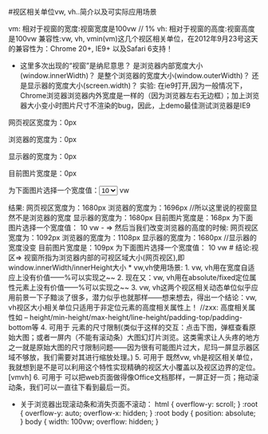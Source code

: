 #视区相关单位vw, vh..简介以及可实际应用场景

 vm: 相对于视窗的宽度:视窗宽度是100vw  //  1%
 vh: 相对于视窗的高度:视窗高度是100vw
 兼容性:vw, vh, vmin(vm)这几个视区相关单位，在2012年9月23号这天的兼容性为：Chrome 20+, IE9+ 以及Safari 6支持！

  * 这里多次出现的“视窗”是纳尼意思？
    是浏览器内部宽度大小(window.innerWidth)？
    是整个浏览器的宽度大小(window.outerWidth)？
    还是显示器的宽度大小(screen.width)？
  实验: 在ie9打开,因为一般情况下，Chrome浏览器浏览器内外宽度是一样的（因为浏览器左右无边框）；加上浏览器大小变小时图片尺寸不渲染的bug，因此，上demo最佳测试浏览器是IE9
  <p>网页视区宽度为：<span id="innerWidth">0</span>px</p>
  <p>浏览器的宽度为：<span id="outerWidth">0</span>px</p>
  <p>显示器的宽度为：<span id="screenWidth">0</span>px</p>
  <p>目前图片宽度是：<span id="imageWidth">0</span>px</p>
  <p>为下面图片选择一个宽度值：<select id="testWidthSel">
          <option value="10vw" selected="selected">10</option>
          <option value="20vw">20</option>
          <option value="30vw">30</option>
          <option value="40vw">40</option>
      </select> vw
  </p>
  <p id="forAppendImg"></p>
  结果:
  网页视区宽度为：1680px
  浏览器的宽度为：1696px  //所以这里说的视窗显然不是浏览器的宽度
  显示器的宽度为：1680px
  目前图片宽度是：168px
  为下面图片选择一个宽度值： 10 vw
  - => 然后当我们改变浏览器的高度的时候:
  网页视区宽度为：1092px
  浏览器的宽度为：1108px  
  显示器的宽度为：1680px //显示器的宽度没变
  目前图片宽度是：109px
  为下面图片选择一个宽度值： 10 vw
# 结论:视区=> 视窗所指为浏览器内部的可视区域大小(网页视区),即window.innerWidth/innerHeight大小 
  * vw,vh使用场景: 
  1. vw, vh用在宽度自适应上没有价值——%可以实现之~~
  2. 现在又：vw, vh用在absolute/fixed定位属性元素上没有价值——%可以实现之~~
  3. vw, vh这两个视区相关动态单位似乎应用前景一下子黯淡了很多，潜力似乎也就那样——想来想去，得出一个结论：vw, vh视区大小相关单位只适用于非定位元素的高度相关属性上！ //zxx: 高度相关属性如 – height/min-height/max-height/line-height/padding-top/padding-bottom等
  4. 可用于 元素的尺寸限制(类似于这样的交互：点击下图，弹框查看原始大图；或者一屏内（不能有滚动条）大图幻灯片浏览。这类需求让人头疼的地方之一就是原始大图的尺寸限制问题——因为很有可能图片过大，尼玛一屏显示器区域不够放，我们需要对其进行缩放处理。)
  5. 可用于 既然vw, vh是视区相关单位，我就想到是不是可以利用这个特性实现精确的视区大小覆盖以及视区边界的定位。[vmvh]
  6. 可用于 可以把web页面做得像Office文档那样，一屏正好一页；拖动滚动条，我们可以一直往下看到最后一页。

* 关于浏览器出现滚动条和消失页面不滚动：
html {
  overflow-y: scroll;
}
:root {
  overflow-y: auto;
  overflow-x: hidden;
}
:root body {
  position: absolute;
}
body {
  width: 100vw;
  overflow: hidden;
}